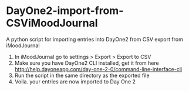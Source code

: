 # DayOne2-import-from-CSViMoodJournal
A python script for importing entries into DayOne2 from CSV export from iMoodJournal


1. In iMoodJournal go to settings > Export > Export to CSV
2. Make sure you have DayOne2 CLI installed, get it from here http://help.dayoneapp.com/day-one-2-0/command-line-interface-cli
2. Run the script in the same directory as the exported file
3. Voila. your entries are now imported to Day One 2




